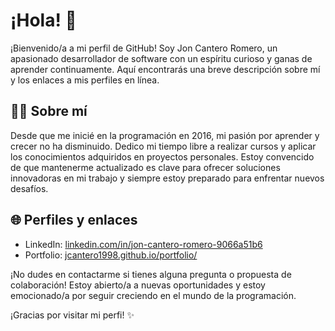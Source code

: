 # ¡Hola! 👋

¡Bienvenido/a a mi perfil de GitHub! Soy Jon Cantero Romero, un apasionado desarrollador de software con un espíritu curioso y ganas de aprender continuamente. Aquí encontrarás una breve descripción sobre mí y los enlaces a mis perfiles en línea.

## 👨‍💻 Sobre mí
Desde que me inicié en la programación en 2016, mi pasión por aprender y crecer no ha disminuido. Dedico mi tiempo libre a realizar cursos y aplicar los conocimientos adquiridos en proyectos personales. Estoy convencido de que mantenerme actualizado es clave para ofrecer soluciones innovadoras en mi trabajo y siempre estoy preparado para enfrentar nuevos desafíos.

## 🌐 Perfiles y enlaces

- LinkedIn: [linkedin.com/in/jon-cantero-romero-9066a51b6](https://www.linkedin.com/in/jon-cantero-romero-9066a51b6/)
- Portfolio: [jcantero1998.github.io/portfolio/](https://jcantero1998.github.io/portfolio/)

¡No dudes en contactarme si tienes alguna pregunta o propuesta de colaboración! Estoy abierto/a a nuevas oportunidades y estoy emocionado/a por seguir creciendo en el mundo de la programación.

¡Gracias por visitar mi perfi! ✨

